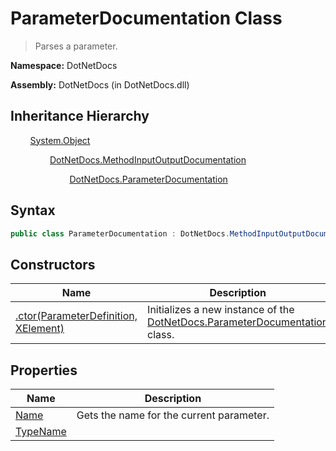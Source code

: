 # ParameterDocumentation Class
> Parses a parameter.

**Namespace:** DotNetDocs

**Assembly:** DotNetDocs (in DotNetDocs.dll)
## Inheritance Hierarchy
&nbsp;&nbsp;&nbsp;&nbsp;&nbsp;&nbsp;&nbsp;&nbsp;[System.Object](https://www.google.com/search?q=System.Object&btnI=)

&nbsp;&nbsp;&nbsp;&nbsp;&nbsp;&nbsp;&nbsp;&nbsp;&nbsp;&nbsp;&nbsp;&nbsp;&nbsp;&nbsp;&nbsp;&nbsp;[DotNetDocs.MethodInputOutputDocumentation](/docs/MethodInputOutputDocumentation.md)

&nbsp;&nbsp;&nbsp;&nbsp;&nbsp;&nbsp;&nbsp;&nbsp;&nbsp;&nbsp;&nbsp;&nbsp;&nbsp;&nbsp;&nbsp;&nbsp;&nbsp;&nbsp;&nbsp;&nbsp;&nbsp;&nbsp;&nbsp;&nbsp;[DotNetDocs.ParameterDocumentation](/docs/ParameterDocumentation.md)

## Syntax
```csharp
public class ParameterDocumentation : DotNetDocs.MethodInputOutputDocumentation
```
## Constructors
|Name|Description|
|---|---|
|[.ctor(ParameterDefinition, XElement)](/docs/DotNetDocs/ParameterDocumentation/Constructors/.ctor_ParameterDefinition%2c%20XElement_.md)|Initializes a new instance of the [DotNetDocs.ParameterDocumentation](/docs/ParameterDocumentation.md) class.|
## Properties
|Name|Description|
|---|---|
|[Name](/docs/DotNetDocs/ParameterDocumentation/Properties/Name.md)|Gets the name for the current parameter.|
|[TypeName](/docs/DotNetDocs/ParameterDocumentation/Properties/TypeName.md)||
